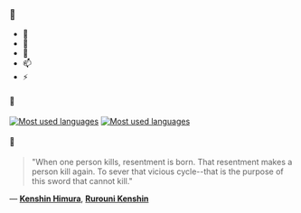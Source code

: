 ### 👋

- 🔭
- 🌱
- 💬
- 📫
- ⚡

#### 🧏

[![Most used languages](https://github-readme-stats-aynah.vercel.app/api/top-langs/?username=aynh&theme=solarized-dark&langs_count=6&layout=compact&hide_title=true)](https://github.com/anuraghazra/github-readme-stats#gh-dark-mode-only)
[![Most used languages](https://github-readme-stats-aynah.vercel.app/api/top-langs/?username=aynh&theme=solarized-light&langs_count=6&layout=compact&hide_title=true)](https://github.com/anuraghazra/github-readme-stats#gh-light-mode-only)

#### 💬

> "When one person kills, resentment is born. That resentment makes a person kill again. To sever that vicious cycle--that is the purpose of this sword that cannot kill."

&mdash; [**Kenshin Himura**](https://myanimelist.net/character.php?q=Kenshin%20Himura&cat=character), [**Rurouni Kenshin**](https://myanimelist.net/search/all?q=Rurouni%20Kenshin&cat=all)
